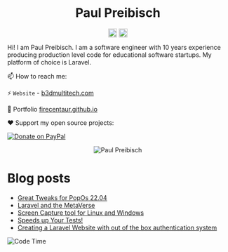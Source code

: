<p align="center"> <h1 align="center"> Paul Preibisch</h1> </p>
<p align="center">
<a href="https://github.com/firecentaur" target="_blank"><img align="center" src="https://cdn.jsdelivr.net/npm/simple-icons@3.0.1/icons/github.svg" alt="Paul Preibisch" height="20" width="20" /></a>
<a href="https://dev.to/firecentaur" target="_blank"><img align="center" src="https://cdn.jsdelivr.net/npm/simple-icons@3.0.1/icons/blogger.svg" alt="Paul Preibisch Blog" height="20" width="20" /></a>
</p>

Hi! I am Paul Preibisch. I am a software engineer with 10 years experience producing production level code for educational software startups. My platform of choice is Laravel.


📫 How to reach me:

⚡ `Website` - [b3dmultitech.com](https://b3dmultitech.com)

💬 Portfolio [firecentaur.github.io](https://firecentaur.github.io/)

❤️ Support my open source projects:

[![Donate on PayPal](https://img.shields.io/badge/--paypal?label=PayPal&logo=PayPal&style=social)](https://www.paypal.com/donate/?hosted_button_id=TXCCMYFYVREJJ)



<p align="center">
	<img src=https://github-readme-stats.vercel.app/api?username=paulpreibisch&show_icons=true alt="Paul Preibisch" />
</p>

# Blog posts
<!-- BLOG-POST-LIST:START -->
- [Great Tweaks for PopOs 22.04](https://dev.to/firecentaur/great-tweaks-for-popos-2204-404a)
- [Laravel and the MetaVerse](https://dev.to/firecentaur/laravel-and-the-metaverse-kid)
- [Screen Capture tool for Linux and Windows](https://dev.to/firecentaur/screen-capture-tool-for-linux-and-windows-5mk)
- [Speeds up Your Tests!](https://dev.to/firecentaur/schema-dump-speeds-up-tests-1635)
- [Creating a Laravel Website with out of the box authentication system](https://dev.to/firecentaur/creating-a-laravel-website-with-out-of-the-box-authentication-system-jl3)
<!-- BLOG-POST-LIST:END -->
![Code Time](https://img.shields.io/endpoint?style=flat&url=https://codetime-api.datreks.com/badge/4596?logoColor=white%26project=%26recentMS=0%26showProject=false)
